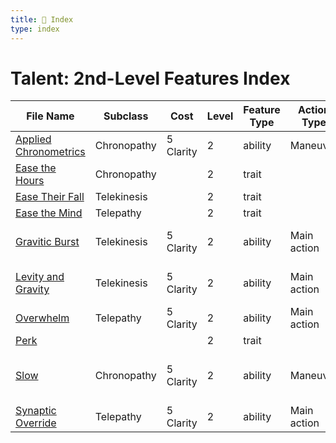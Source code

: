 ```yaml
---
title: 📑 Index
type: index
---
```


# Talent: 2nd-Level Features Index

| File Name                                           | Subclass    | Cost      | Level | Feature Type | Action Type | Distance  | Target                     |
| --------------------------------------------------- | ----------- | --------- | ----- | ------------ | ----------- | --------- | -------------------------- |
| [Applied Chronometrics](../Applied%20Chronometrics) | Chronopathy | 5 Clarity | 2     | ability      | Maneuver    | Ranged 10 | Special                    |
| [Ease the Hours](../Ease%20the%20Hours)             | Chronopathy |           | 2     | trait        |             |           |                            |
| [Ease Their Fall](../Ease%20Their%20Fall)           | Telekinesis |           | 2     | trait        |             |           |                            |
| [Ease the Mind](../Ease%20the%20Mind)               | Telepathy   |           | 2     | trait        |             |           |                            |
| [Gravitic Burst](../Gravitic%20Burst)               | Telekinesis | 5 Clarity | 2     | ability      | Main action | 1 burst   | Each enemy in the area     |
| [Levity and Gravity](../Levity%20and%20Gravity)     | Telekinesis | 5 Clarity | 2     | ability      | Main action | Ranged 10 | One creature or object     |
| [Overwhelm](../Overwhelm)                           | Telepathy   | 5 Clarity | 2     | ability      | Main action | Ranged 10 | One creature               |
| [Perk](../Perk)                                     |             |           | 2     | trait        |             |           |                            |
| [Slow](../Slow)                                     | Chronopathy | 5 Clarity | 2     | ability      | Maneuver    | Ranged 10 | Three creatures or objects |
| [Synaptic Override](../Synaptic%20Override)         | Telepathy   | 5 Clarity | 2     | ability      | Main action | Ranged 10 | One enemy                  |
